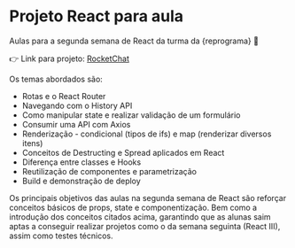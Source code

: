 # Projeto React para aula
Aulas para a segunda semana de React da turma da {reprograma} :purple_heart:

:point_right: Link para projeto: [RocketChat](https://rocketchat.netlify.com/)

Os temas abordados são: 

* Rotas e o React Router
* Navegando com o History API
* Como manipular state e realizar validação de um formulário 
* Consumir uma API com Axios
* Renderização - condicional (tipos de ifs) e map (renderizar diversos itens)
* Conceitos de Destructing e Spread aplicados em React
* Diferença entre classes e Hooks
* Reutilização de componentes e parametrização
* Build e demonstração de deploy

Os principais objetivos das aulas na segunda semana de React são reforçar conceitos básicos de props, state e componentização. 
Bem como a introdução dos conceitos citados acima, garantindo que as alunas saim aptas a conseguir realizar projetos como o da semana seguinta (React III), assim como testes técnicos. 
